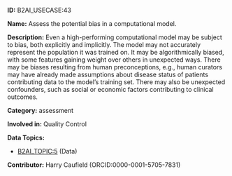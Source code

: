 **ID:** B2AI_USECASE:43

**Name:** Assess the potential bias in a computational model.

**Description:** Even a high-performing computational model may be subject to bias, both explicitly and implicitly. The model may not accurately represent the population it was trained on. It may be algorithmically biased, with some features gaining weight over others in unexpected ways. There may be biases resulting from human preconceptions, e.g., human curators may have already made assumptions about disease status of patients contributing data to the model’s training set. There may also be unexpected confounders, such as social or economic factors contributing to clinical outcomes.

**Category:** assessment

**Involved in:** Quality Control

**Data Topics:**

- [B2AI_TOPIC:5](../topics/Data.markdown) (Data)

**Contributor:** Harry Caufield
 (ORCID:0000-0001-5705-7831)

